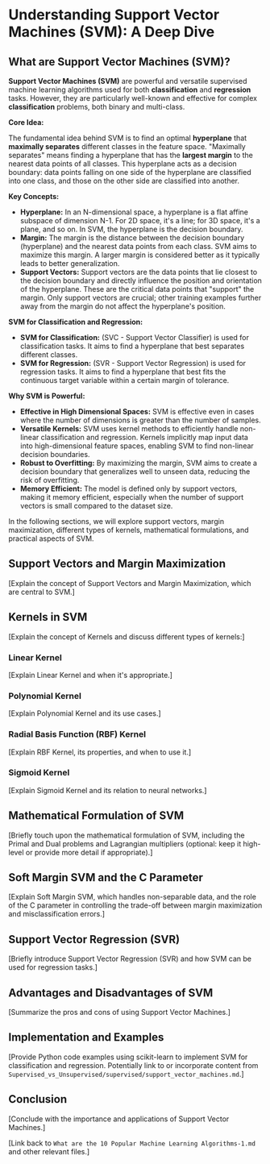 # Understanding Support Vector Machines (SVM): A Deep Dive

## What are Support Vector Machines (SVM)?

**Support Vector Machines (SVM)** are powerful and versatile supervised machine learning algorithms used for both **classification** and **regression** tasks. However, they are particularly well-known and effective for complex **classification** problems, both binary and multi-class.

**Core Idea:**

The fundamental idea behind SVM is to find an optimal **hyperplane** that **maximally separates** different classes in the feature space. "Maximally separates" means finding a hyperplane that has the **largest margin** to the nearest data points of all classes. This hyperplane acts as a decision boundary: data points falling on one side of the hyperplane are classified into one class, and those on the other side are classified into another.

**Key Concepts:**

*   **Hyperplane:** In an N-dimensional space, a hyperplane is a flat affine subspace of dimension N-1. For 2D space, it's a line; for 3D space, it's a plane, and so on. In SVM, the hyperplane is the decision boundary.
*   **Margin:** The margin is the distance between the decision boundary (hyperplane) and the nearest data points from each class. SVM aims to maximize this margin. A larger margin is considered better as it typically leads to better generalization.
*   **Support Vectors:** Support vectors are the data points that lie closest to the decision boundary and directly influence the position and orientation of the hyperplane. These are the critical data points that "support" the margin. Only support vectors are crucial; other training examples further away from the margin do not affect the hyperplane's position.

**SVM for Classification and Regression:**

*   **SVM for Classification:** (SVC - Support Vector Classifier) is used for classification tasks. It aims to find a hyperplane that best separates different classes.
*   **SVM for Regression:** (SVR - Support Vector Regression) is used for regression tasks. It aims to find a hyperplane that best fits the continuous target variable within a certain margin of tolerance.

**Why SVM is Powerful:**

*   **Effective in High Dimensional Spaces:** SVM is effective even in cases where the number of dimensions is greater than the number of samples.
*   **Versatile Kernels:** SVM uses kernel methods to efficiently handle non-linear classification and regression. Kernels implicitly map input data into high-dimensional feature spaces, enabling SVM to find non-linear decision boundaries.
*   **Robust to Overfitting:** By maximizing the margin, SVM aims to create a decision boundary that generalizes well to unseen data, reducing the risk of overfitting.
*   **Memory Efficient:** The model is defined only by support vectors, making it memory efficient, especially when the number of support vectors is small compared to the dataset size.

In the following sections, we will explore support vectors, margin maximization, different types of kernels, mathematical formulations, and practical aspects of SVM.

## Support Vectors and Margin Maximization

[Explain the concept of Support Vectors and Margin Maximization, which are central to SVM.]

## Kernels in SVM

[Explain the concept of Kernels and discuss different types of kernels:]

### Linear Kernel

[Explain Linear Kernel and when it's appropriate.]

### Polynomial Kernel

[Explain Polynomial Kernel and its use cases.]

### Radial Basis Function (RBF) Kernel

[Explain RBF Kernel, its properties, and when to use it.]

### Sigmoid Kernel

[Explain Sigmoid Kernel and its relation to neural networks.]

## Mathematical Formulation of SVM

[Briefly touch upon the mathematical formulation of SVM, including the Primal and Dual problems and Lagrangian multipliers (optional: keep it high-level or provide more detail if appropriate).]

## Soft Margin SVM and the C Parameter

[Explain Soft Margin SVM, which handles non-separable data, and the role of the C parameter in controlling the trade-off between margin maximization and misclassification errors.]

## Support Vector Regression (SVR)

[Briefly introduce Support Vector Regression (SVR) and how SVM can be used for regression tasks.]

## Advantages and Disadvantages of SVM

[Summarize the pros and cons of using Support Vector Machines.]

## Implementation and Examples

[Provide Python code examples using scikit-learn to implement SVM for classification and regression. Potentially link to or incorporate content from `Supervised_vs_Unsupervised/supervised/support_vector_machines.md`.]

## Conclusion

[Conclude with the importance and applications of Support Vector Machines.]

[Link back to `What are the 10 Popular Machine Learning Algorithms-1.md` and other relevant files.]